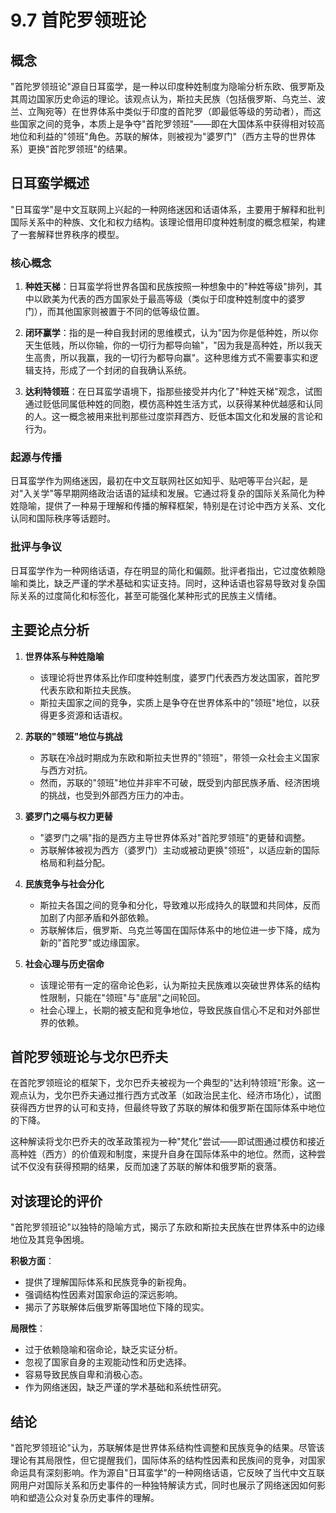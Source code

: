 # 9.7 首陀罗领班论

## 概念

"首陀罗领班论"源自日耳蛮学，是一种以印度种姓制度为隐喻分析东欧、俄罗斯及其周边国家历史命运的理论。该观点认为，斯拉夫民族（包括俄罗斯、乌克兰、波兰、立陶宛等）在世界体系中类似于印度的首陀罗（即最低等级的劳动者），而这些国家之间的竞争，本质上是争夺"首陀罗领班"——即在大国体系中获得相对较高地位和利益的"领班"角色。苏联的解体，则被视为"婆罗门"（西方主导的世界体系）更换"首陀罗领班"的结果。

## 日耳蛮学概述

"日耳蛮学"是中文互联网上兴起的一种网络迷因和话语体系，主要用于解释和批判国际关系中的种族、文化和权力结构。该理论借用印度种姓制度的概念框架，构建了一套解释世界秩序的模型。

### 核心概念

1. **种姓天梯**：日耳蛮学将世界各国和民族按照一种想象中的"种姓等级"排列，其中以欧美为代表的西方国家处于最高等级（类似于印度种姓制度中的婆罗门），而其他国家则被置于不同的低等级位置。

2. **闭环赢学**：指的是一种自我封闭的思维模式，认为"因为你是低种姓，所以你天生低贱，所以你输，你的一切行为都导向输"，"因为我是高种姓，所以我天生高贵，所以我赢，我的一切行为都导向赢"。这种思维方式不需要事实和逻辑支持，形成了一个封闭的自我确认系统。

3. **达利特领班**：在日耳蛮学语境下，指那些接受并内化了"种姓天梯"观念，试图通过贬低同属低种姓的同胞，模仿高种姓生活方式，以获得某种优越感和认同的人。这一概念被用来批判那些过度崇拜西方、贬低本国文化和发展的言论和行为。

### 起源与传播

日耳蛮学作为网络迷因，最初在中文互联网社区如知乎、贴吧等平台兴起，是对"入关学"等早期网络政治话语的延续和发展。它通过将复杂的国际关系简化为种姓隐喻，提供了一种易于理解和传播的解释框架，特别是在讨论中西方关系、文化认同和国际秩序等话题时。

### 批评与争议

日耳蛮学作为一种网络话语，存在明显的简化和偏颇。批评者指出，它过度依赖隐喻和类比，缺乏严谨的学术基础和实证支持。同时，这种话语也容易导致对复杂国际关系的过度简化和标签化，甚至可能强化某种形式的民族主义情绪。

## 主要论点分析

1. **世界体系与种姓隐喻**
   * 该理论将世界体系比作印度种姓制度，婆罗门代表西方发达国家，首陀罗代表东欧和斯拉夫民族。
   * 斯拉夫国家之间的竞争，实质上是争夺在世界体系中的"领班"地位，以获得更多资源和话语权。

2. **苏联的"领班"地位与挑战**
   * 苏联在冷战时期成为东欧和斯拉夫世界的"领班"，带领一众社会主义国家与西方对抗。
   * 然而，苏联的"领班"地位并非牢不可破，既受到内部民族矛盾、经济困境的挑战，也受到外部西方压力的冲击。

3. **婆罗门之嗝与权力更替**
   * "婆罗门之嗝"指的是西方主导世界体系对"首陀罗领班"的更替和调整。
   * 苏联解体被视为西方（婆罗门）主动或被动更换"领班"，以适应新的国际格局和利益分配。

4. **民族竞争与社会分化**
   * 斯拉夫各国之间的竞争和分化，导致难以形成持久的联盟和共同体，反而加剧了内部矛盾和外部依赖。
   * 苏联解体后，俄罗斯、乌克兰等国在国际体系中的地位进一步下降，成为新的"首陀罗"或边缘国家。

5. **社会心理与历史宿命**
   * 该理论带有一定的宿命论色彩，认为斯拉夫民族难以突破世界体系的结构性限制，只能在"领班"与"底层"之间轮回。
   * 社会心理上，长期的被支配和竞争地位，导致民族自信心不足和对外部世界的依赖。

## 首陀罗领班论与戈尔巴乔夫

在首陀罗领班论的框架下，戈尔巴乔夫被视为一个典型的"达利特领班"形象。这一观点认为，戈尔巴乔夫通过推行西方式改革（如政治民主化、经济市场化），试图获得西方世界的认可和支持，但最终导致了苏联的解体和俄罗斯在国际体系中地位的下降。

这种解读将戈尔巴乔夫的改革政策视为一种"梵化"尝试——即试图通过模仿和接近高种姓（西方）的价值观和制度，来提升自身在国际体系中的地位。然而，这种尝试不仅没有获得预期的结果，反而加速了苏联的解体和俄罗斯的衰落。

## 对该理论的评价

"首陀罗领班论"以独特的隐喻方式，揭示了东欧和斯拉夫民族在世界体系中的边缘地位及其竞争困境。

**积极方面**：
* 提供了理解国际体系和民族竞争的新视角。
* 强调结构性因素对国家命运的深远影响。
* 揭示了苏联解体后俄罗斯等国地位下降的现实。

**局限性**：
* 过于依赖隐喻和宿命论，缺乏实证分析。
* 忽视了国家自身的主观能动性和历史选择。
* 容易导致民族自卑和消极心态。
* 作为网络迷因，缺乏严谨的学术基础和系统性研究。

## 结论

"首陀罗领班论"认为，苏联解体是世界体系结构性调整和民族竞争的结果。尽管该理论有其局限性，但它提醒我们，国际体系的结构性因素和民族间的竞争，对国家命运具有深刻影响。作为源自"日耳蛮学"的一种网络话语，它反映了当代中文互联网用户对国际关系和历史事件的一种独特解读方式，同时也展示了网络迷因如何影响和塑造公众对复杂历史事件的理解。